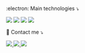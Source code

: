 <p align="left">
  :electron: Main technologies ⤵️ 
</p>

<p align="left">
  <!--TypeScript-->
  <img src="https://img.shields.io/badge/typescript%20-%2314354C.svg?&style=for-the-badge&logo=typescript&logoColor=white"/>
  <!--Python-->
  <img src="https://img.shields.io/badge/Python%20-%2300599C.svg?&style=for-the-badge&logo=python&logoColor=white"/>
  <!--Node.js-->
  <img src="https://img.shields.io/badge/node.js%20-%2343853D.svg?&style=for-the-badge&logo=node.js&logoColor=white"/>
  <!--Angular-->
  <img src="https://img.shields.io/badge/Angular%20-%23DD0031.svg?&style=for-the-badge&logo=angular&logoColor=white"/>
</p>

<p align="left">
  💌 Contact me ⤵️
</p>

<p align="left">
  <a href="mailto:raphael.fleury9@gmail.com" alt="Gmail">
    <img src="https://img.shields.io/badge/-Gmail-FF0000?style=flat-square&labelColor=FF0000&logo=gmail&logoColor=white&link=raphael.fleury9@gmail.com" />
  </a>

  <a href="https://www.linkedin.com/in/raphael-fleury/" alt="Linkedin">
    <img src="https://img.shields.io/badge/-Linkedin-0e76a8?style=flat-square&logo=Linkedin&logoColor=white&link=LINK-DO-SEU-LINKEDIN" />
  </a>

  <a href="https://www.instagram.com/raphael.imp/" alt="Instagram">
    <img src="https://img.shields.io/badge/-Instagram-DF0174?style=flat-square&labelColor=DF0174&logo=instagram&logoColor=white&link=LINK-DO-SEU-INSTAGRAM"/>
  </a>
</p>
